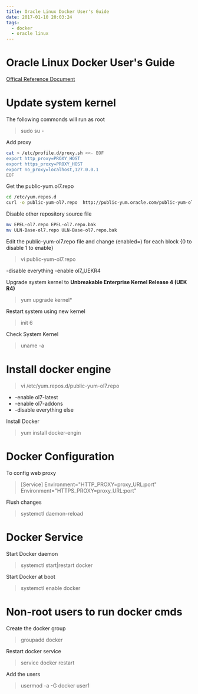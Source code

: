 ```yaml
---
title: Oracle Linux Docker User's Guide
date: 2017-01-10 20:03:24
tags: 
  - docker
  - oracle linux
---
```


# Oracle Linux Docker User's Guide

[Offical Reference Document](https://docs.oracle.com/cd/E52668_01/E75728/html/section_kfy_f2z_fp2.html)

# Update system kernel

The following commonds will run as root
> sudo su -

Add proxy
```bash
cat > /etc/profile.d/proxy.sh <<- EOF
export http_proxy=PROXY_HOST
export https_proxy=PROXY_HOST
export no_proxy=localhost,127.0.0.1
EOF
```

Get the public-yum.ol7.repo
```bash
cd /etc/yum.repos.d
curl -o public-yum-ol7.repo  http://public-yum.oracle.com/public-yum-ol7.repo 
```

Disable other repository source file
```bash
mv EPEL-ol7.repo EPEL-ol7.repo.bak
mv ULN-Base-ol7.repo ULN-Base-ol7.repo.bak
```

Edit the public-yum-ol7.repo file and change (enabled=) for each block {0 to disable 1 to enable}
> vi public-yum-ol7.repo

-disable everything
-enable ol7_UEKR4

Upgrade system kernel to **Unbreakable Enterprise Kernel Release 4 (UEK R4)**
> yum upgrade kernel*


Restart system using new kernel
> init 6

Check System Kernel
> uname -a


# Install docker engine

> vi /etc/yum.repos.d/public-yum-ol7.repo

- -enable ol7-latest
- -enable ol7-addons
- -disable everything else

Install Docker
> yum install docker-engin


# Docker Configuration

To config web proxy
> [Service]
> Environment="HTTP_PROXY=proxy_URL:port"
> Environment="HTTPS_PROXY=proxy_URL:port"

Flush changes
> systemctl daemon-reload


# Docker Service

Start Docker daemon
> systemctl start|restart docker


Start Docker at boot
> systemctl enable docker


# Non-root users to run docker cmds

Create the docker group
> groupadd docker

Restart docker service
> service docker restart


Add the users
> usermod -a -G docker user1

